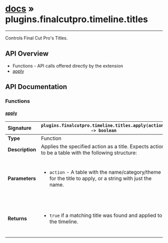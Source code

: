 # [docs](index.md) » plugins.finalcutpro.timeline.titles
---

Controls Final Cut Pro's Titles.

## API Overview
* Functions - API calls offered directly by the extension
 * [apply](#apply)

## API Documentation

### Functions

#### [apply](#apply)
| <span style="float: left;">**Signature**</span> | <span style="float: left;">`plugins.finalcutpro.timeline.titles.apply(action) -> boolean` </span>                                                          |
| -----------------------------------------------------|---------------------------------------------------------------------------------------------------------|
| **Type**                                             | Function                                                                                         |
| **Description**                                      | Applies the specified action as a title. Expects action to be a table with the following structure:                                                                                         |
| **Parameters**                                       | <ul><br /><li><code>action</code>      - A table with the name/category/theme for the title to apply, or a string with just the name.</li><br /></ul>                                        |
| **Returns**                                          | <ul><br /><li><code>true</code> if a matching title was found and applied to the timeline.</li><br /></ul>                                           |

